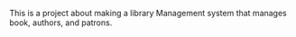 This is a project about making a library Management system that manages book, authors, and patrons.
